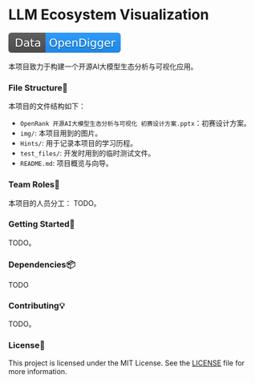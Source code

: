 # LLM Ecosystem Visualization

![Data-OpenDigger](img/Data-OpenDigger-2097FF.svg)

本项目致力于构建一个开源AI大模型生态分析与可视化应用。

### File Structure📂

本项目的文件结构如下：

- `OpenRank 开源AI大模型生态分析与可视化 初赛设计方案.pptx`：初赛设计方案。
- `img/`: 本项目用到的图片。
- `Hints/`: 用于记录本项目的学习历程。
- `test_files/`: 开发时用到的临时测试文件。
- `README.md`: 项目概览与向导。

### Team Roles👥

本项目的人员分工：
TODO。

### Getting Started🚀

TODO。

### Dependencies📦

TODO

### Contributing💡

TODO。

### License📝

This project is licensed under the MIT License. See the [LICENSE](./LICENSE) file for more information.